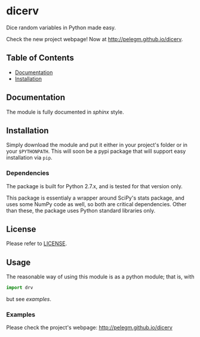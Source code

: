 # dicerv

Dice random variables in Python made easy.

Check the new project webpage! Now at http://pelegm.github.io/dicerv.

## Table of Contents

* [Documentation](#documentation)
* [Installation](#installation)

## Documentation

The module is fully documented in *sphinx* style.


## Installation

Simply download the module and put it either in your project's folder or in
your `$PYTHONPATH`. This will soon be a pypi package that will support easy
installation via `pip`.


### Dependencies

The package is built for Python 2.7.x, and is tested for that version only.

This package is essentialy a wrapper around SciPy's stats package, and uses
some NumPy code as well, so both are critical dependencies. Other than these,
the package uses Python standard libraries only.


## License

Please refer to [LICENSE](LICENSE).

## Usage

The reasonable way of using this module is as a python module; that is, with
```python
import drv
```
but see *examples*.


### Examples
Please check the project's webpage: http://pelegm.github.io/dicerv

